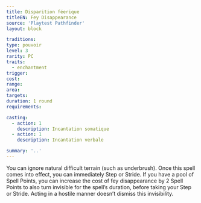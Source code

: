 ```yaml
---
title: Disparition féerique
titleEN: Fey Disappearance
source: 'Playtest Pathfinder'
layout: block

traditions:
type: pouvoir
level: 3
rarity: PC
traits:
  - enchantment
trigger: 
cost: 
range: 
area: 
targets: 
duration: 1 round
requirements: 

casting:
  - action: 1
    description: Incantation somatique
  - action: 1
    description: Incantation verbale

summary: '..'
---
```

You can ignore natural difficult terrain (such as underbrush). Once this spell comes into effect, you can immediately Step or Stride. If you have a pool of Spell Points, you can increase the cost of fey disappearance by 2 Spell Points to also turn invisible for the spell’s duration, before taking your Step or Stride. Acting in a hostile manner doesn’t dismiss this invisibility.